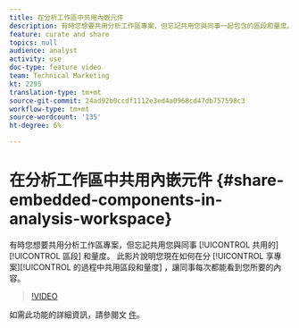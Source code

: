 ```yaml
---
title: 在分析工作區中共用內嵌元件
description: 有時您想要共用分析工作區專案，但忘記共用您與同事一起包含的區段和量度。 此影片說明您現在如何在共用專案的過程中共用區段和量度，讓同事每次都能看到您所要的內容。
feature: curate and share
topics: null
audience: analyst
activity: use
doc-type: feature video
team: Technical Marketing
kt: 2295
translation-type: tm+mt
source-git-commit: 24ad92b0ccdf1112e3ed4a0968cd47db757598c3
workflow-type: tm+mt
source-wordcount: '135'
ht-degree: 6%

---
```



# 在分析工作區中共用內嵌元件 {#share-embedded-components-in-analysis-workspace}

有時您想要共用分析工作區專案，但忘記共用您與同事 [!UICONTROL 共用的][!UICONTROL 區段] 和量度。 此影片說明您現在如何在分 [!UICONTROL 享專案][!UICONTROL 的過程中共用區段和量度] ，讓同事每次都能看到您所要的內容。

>[!VIDEO](https://video.tv.adobe.com/v/24713/?quality=12)

如需此功能的詳細資訊，請參閱文 [件](https://marketing.adobe.com/resources/help/zh_TW/analytics/analysis-workspace/curate.html)。

